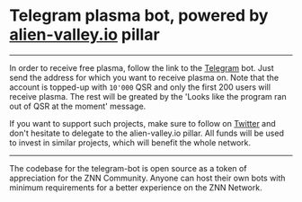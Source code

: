 # Telegram plasma bot, powered by [alien-valley.io](http://alien-valley.io) pillar

---

In order to receive free plasma, follow the link to the [Telegram](https://t.me/alien_valley_plasma_bot) bot. 
Just send the address for which you want to receive plasma on. 
Note that the account is topped-up with `10'000` QSR and only the first 200 users will receive plasma.
The rest will be greated by the 'Looks like the program ran out of QSR at the moment' message.

If you want to support such projects, make sure to follow
on [Twitter](https://twitter.com/alien_valley_io) and don't hesitate to delegate
to the alien-valley.io pillar. All funds will be used to invest in similar projects,
which will benefit the whole network.

---

The codebase for the telegram-bot is open source as a token of appreciation for the ZNN Community. 
Anyone can host their own bots with minimum requirements for a better experience on the ZNN Network.
